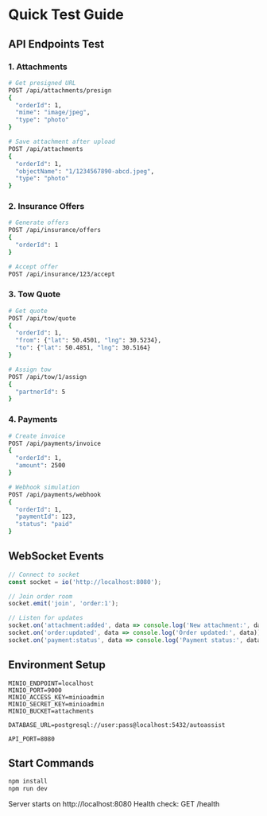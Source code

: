 # Quick Test Guide

## API Endpoints Test

### 1. Attachments
```bash
# Get presigned URL
POST /api/attachments/presign
{
  "orderId": 1,
  "mime": "image/jpeg",
  "type": "photo"
}

# Save attachment after upload
POST /api/attachments
{
  "orderId": 1,
  "objectName": "1/1234567890-abcd.jpeg",
  "type": "photo"
}
```

### 2. Insurance Offers
```bash
# Generate offers
POST /api/insurance/offers
{
  "orderId": 1
}

# Accept offer
POST /api/insurance/123/accept
```

### 3. Tow Quote
```bash
# Get quote
POST /api/tow/quote
{
  "orderId": 1,
  "from": {"lat": 50.4501, "lng": 30.5234},
  "to": {"lat": 50.4851, "lng": 30.5164}
}

# Assign tow
POST /api/tow/1/assign
{
  "partnerId": 5
}
```

### 4. Payments
```bash
# Create invoice
POST /api/payments/invoice
{
  "orderId": 1,
  "amount": 2500
}

# Webhook simulation
POST /api/payments/webhook
{
  "orderId": 1,
  "paymentId": 123,
  "status": "paid"
}
```

## WebSocket Events

```javascript
// Connect to socket
const socket = io('http://localhost:8080');

// Join order room
socket.emit('join', 'order:1');

// Listen for updates
socket.on('attachment:added', data => console.log('New attachment:', data));
socket.on('order:updated', data => console.log('Order updated:', data));
socket.on('payment:status', data => console.log('Payment status:', data));
```

## Environment Setup

```env
MINIO_ENDPOINT=localhost
MINIO_PORT=9000
MINIO_ACCESS_KEY=minioadmin
MINIO_SECRET_KEY=minioadmin
MINIO_BUCKET=attachments

DATABASE_URL=postgresql://user:pass@localhost:5432/autoassist

API_PORT=8080
```

## Start Commands

```bash
npm install
npm run dev
```

Server starts on http://localhost:8080
Health check: GET /health